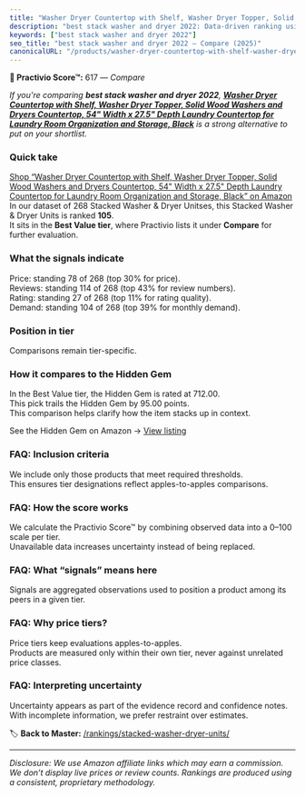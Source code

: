 ```yaml
---
title: "Washer Dryer Countertop with Shelf, Washer Dryer Topper, Solid Wood Washers and Dryers Countertop, 54\" Width x 27.5\" Depth Laundry Countertop for Laundry Room Organization and Storage, Black"
description: "best stack washer and dryer 2022: Data-driven ranking using the Practivio Score™. Positioned by quality, value, demand, findability, momentum."
keywords: ["best stack washer and dryer 2022"]
seo_title: "best stack washer and dryer 2022 — Compare (2025)"
canonicalURL: "/products/washer-dryer-countertop-with-shelf-washer-dryer-topper-solid-wood-washers-and-dryers-countertop-54-width-x-275-depth-laundry-countertop-for-laundry-room-organization-and-storage-black-B0DP1RXVKH/"
---
```


**🛒 Practivio Score™:** 617 — _Compare_


*If you're comparing **best stack washer and dryer 2022**, **[Washer Dryer Countertop with Shelf, Washer Dryer Topper, Solid Wood Washers and Dryers Countertop, 54" Width x 27.5" Depth Laundry Countertop for Laundry Room Organization and Storage, Black](https://www.amazon.com/dp/B0DP1RXVKH?tag=practivio-20)** is a strong alternative to put on your shortlist.*
### Quick take
[Shop “Washer Dryer Countertop with Shelf, Washer Dryer Topper, Solid Wood Washers and Dryers Countertop, 54" Width x 27.5" Depth Laundry Countertop for Laundry Room Organization and Storage, Black” on Amazon](https://www.amazon.com/dp/B0DP1RXVKH?tag=practivio-20)
In our dataset of 268 Stacked Washer & Dryer Unitses, this Stacked Washer & Dryer Units is ranked **105**.  
It sits in the **Best Value tier**, where Practivio lists it under **Compare** for further evaluation.

### What the signals indicate
Price: standing 78 of 268 (top 30% for price).  
Reviews: standing 114 of 268 (top 43% for review numbers).  
Rating: standing 27 of 268 (top 11% for rating quality).  
Demand: standing 104 of 268 (top 39% for monthly demand).

### Position in tier
Comparisons remain tier-specific.

### How it compares to the Hidden Gem
In the Best Value tier, the Hidden Gem is rated at 712.00.  
This pick trails the Hidden Gem by 95.00 points.  
This comparison helps clarify how the item stacks up in context.  

See the Hidden Gem on Amazon → [View listing](https://www.amazon.com/dp/B095KG5FPT?tag=practivio-20)

### FAQ: Inclusion criteria
We include only those products that meet required thresholds.  
This ensures tier designations reflect apples-to-apples comparisons.

### FAQ: How the score works
We calculate the Practivio Score™ by combining observed data into a 0–100 scale per tier.  
Unavailable data increases uncertainty instead of being replaced.

### FAQ: What “signals” means here
Signals are aggregated observations used to position a product among its peers in a given tier.

### FAQ: Why price tiers?
Price tiers keep evaluations apples-to-apples.  
Products are measured only within their own tier, never against unrelated price classes.

### FAQ: Interpreting uncertainty
Uncertainty appears as part of the evidence record and confidence notes.  
With incomplete information, we prefer restraint over estimates.

<!-- Missing template for Compare/CompareWithinPriceClass -->


🏷️ **Back to Master:** [/rankings/stacked-washer-dryer-units/](/rankings/stacked-washer-dryer-units/)

---
_Disclosure: We use Amazon affiliate links which may earn a commission. We don’t display live prices or review counts. Rankings are produced using a consistent, proprietary methodology._
